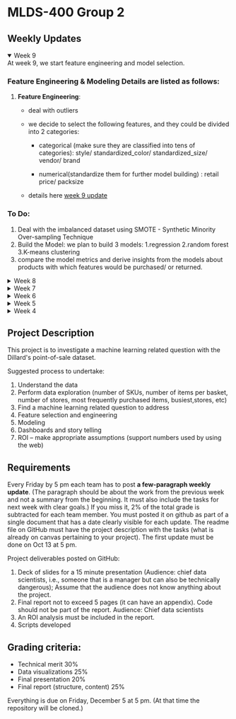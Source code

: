 # MLDS-400 Group 2

## Weekly Updates
<details open>
  <summary>Week 9</summary>
At week 9, we start feature engineering and model selection.

<h3>Feature Engineering & Modeling Details are listed as follows:</h3>

  1. **Feature Engineering**:
     - deal with outliers
     - we decide to select the following features, and they could be divided into 2 categories:
        - categorical (make sure they are classified into tens of categories):
        style/
        standardized_color/
        standardized_size/
        vendor/
        brand
       
       - numerical(standardize them for further model building) :
        retail price/
        packsize

     - details here [week 9 update](4.Feature_Selection/Week_9.ipynb)
  
  <h3>To Do:</h3>

  1. Deal with the imbalanced dataset using SMOTE - Synthetic Minority Over-sampling Technique
  2. Build the Model: we plan to build 3 models: 1.regression 2.random forest 3.K-means clustering
  3. compare the model metrics and derive insights from the models about products with which features would be purchased/ or returned. 
</details>

<details>
  <summary>Week 8</summary>
At week 8, we having finished data cleaning and at the middle of EDA (stage 3).

<h3>EDA Details are listed as follows:</h3>

  1. **EDA**: 
     - We looked into three categorical features (color, style, size) from skuinfo in the joined table. They all have many categories and some categories are hard to interprete based on their name alone. Therefore, we generalized those categories either by marking them as the "other" group or drop them directly.

     - details here [week 8 update](3.EDA/Week_8.ipynb)
  
  <h3>To Do:</h3>

  1. Continue with stage 3: Continue to work on categorical and numerical features. 
  2. We have outlined our strategy for a supervised learning problem aimed at predicting the likelihood of a product being purchased, returned, or not purchased. In this approach, we designate X by grouping the data using SKUID and aggregating the profit for each product. The profit calculation involves subtracting the cost from the retail price and then multiplying by the quantity, representing the potential profit each product could generate for Dillard. Additionally, we intend to define Y as a categorical variable indicating whether a product falls into the categories of being purchased, returned, or not purchased.
  3. Work more on feature engineering and the prediction model.  
</details>

<details>
  <summary>Week 7</summary>
At week 7, we are at end of stage 2 - Data Cleaning and the start of stage 3 - EDA.

<h3>Data Cleaning & EDA Details are listed as follows:</h3>

  1. **Data Cleaning**:
     - Select a subset of data, inner join 3 tables trnsact+skuinfo+sksinfo, details here [JOINED_TABLE](JOINED_trnsact+skuinfo+sksinfo.csv)
     - Check Data Duplicates& Outliers& Null values: drop N/A values, check outliers and duplicates.
     - Browse data and do some simple EDA. 

  3. **EDA**: 
     -   details here [week 7 update](3.EDA/Week_7.ipynb)
  
  <h3>To Do:</h3>

  1. Continue with stage 2: Data Cleaning. Continue to work on outliers. 
  2. We planned to do a supervised learning problem which tries to predict whether a product would be purchased or returned (or possibly not being purchased). X is set as groupby SKUID and sum the profit of each product, which is (retail price-cost)*quantity and it means what profit each product could bring to Dillard. And we planned to set Y as a categorical variable that whether a product would be purchased or returned (or possibly not being purchased). 
  3. Work towards feature engineering and the prediction model 

</details>


<details>
  <summary>Week 6</summary>
At week 6, we are at stage 2 - Data Cleaning and choose the general direction to work towards

<h3>Data Cleaning & Research Topic Choice Details are listed as follows:</h3>

  1. We choose our **general research direction**: select a subset of Black Friday sales data (by selecting saledate='2004-11-24') and we will investigate the best-seller and worst-seller products and their features by EDA. Then, we want to work towards a classification model to classify what features made products sold well, especially for Black Friday. So Dillard could recommend products with these features to customers in the following Black Fridays to increase sales. Also, we will complicate our model selections in the following weeks, including the add-on of some other models and model validation. But building a classification model would be our first step. 

  2. **Data Cleaning**:
     - Export a Subset: select a subset of Black Friday sales data and export the file for us to do some EDA (select * from group_2.trnsact where saledate='2004-11-24';). Please visit: [ESD_Dataset_Black_Friday_subset](ESD_Dataset_Black_Friday_subset.csv). Meanwhile, we update this new table in our database as well.
     - Deal with null values and some basic EDA about the TRNSACT table: details here [week 6 update](https://github.com/nu-mlds-group/mlds400-group2/blob/main/2.Data_Cleaning/MLDS_400_Black%20Friday_subset.ipynb)
  <h3>To Do:</h3>

  1. Continue with stage 2: Data Cleaning. Focus more removing null values, standardize data type, EDA, and data visualization.
  2. Inner join TRNSACT with other tables with another table called skstinfo to find the retail price to see whether we should drop or keep these transactions which has orgprice=0
  3. Work towards feature selection and build the classification model

</details>


<details>
  <summary>Week 5</summary>
At week 5, we are at stage 2 - Data Cleaning

<h3>Data Cleaning Details are listed as follows:</h3>

  1. We changed the datatype of each column of 5 tables to make sure the datatype of each column is correct.

  2. For the table of skuinfo, in the column of packsize, there are some pack sizes that do not make sense, including "G", "N/A", "Bizarre", "Promo test," and so on. In order to maintain the sku on record, we use the mode, which is 1, to replace these strange values. For detailed script, please visit: [here](2.Data_Cleaning/week5.pdf).

  3. This week, we spent a lot of time exploring the project research topic we want to explore:

      - According to the products' different features (e.g. color, style, vendor, brand) to do a classification model so that we could use these classifications on products to predict the preferences of different customers.

      - Another possible direction is to help Dillards increase sales by investing in products combined with the features that are most welcomed and which ones are least welcomed. We could apply different discounts accordingly to increase sales revenue. This could be conducted through machine learning models like a random forest model.

  <h3>To Do:</h3>

  1. Continue with stage 2: Data Cleaning. Determine the project research direction and clean the datasets accordingly (e.g. drop unnecessary columns, select a subset of data to work with).

  2. After filtering the data we need, check the data thoroughly to see whether there are some bizarre and null values that don't make any sense, drop those rows, or replace them with the mean/mode depending on the variable type/distribution of the data.

  3. Choose the ML/clustering model we are going to work with.

  4. Start with EDA and analyze and investigate data sets and summarize their main characteristics, employed with data visualization.
</details>

<details>
  <summary>Week 4</summary>
  <h3>At week 4, we are at stage 1 - Data Overview & Description</h3>

  1. This week, we performed basic data cleaning and imported the dataset into the PostgreSQL server.

  2. we also made some summary statistics about the dataset. See more details [here](1.Data_Overview&Description/Week4.pdf).

<h3>To Do:</h3>

  1. We are going to continue working on data cleaning and understanding of the data, including basic EDA process.

  2. After having a decent understanding of the dataset, then we can proceed to brainstorm interesting questions related to machine learning so that we can work on them further for the rest of the weeks.
</details>


## Project Description
This project is to investigate a machine learning related question with the Dillard's point-of-sale dataset.

Suggested process to undertake:
1. Understand the data
2. Perform data exploration (number of SKUs, number of items per basket, number of stores, most frequently purchased items, busiest,stores, etc)
3. Find a machine learning related question to address
4. Feature selection and engineering
5. Modeling
6. Dashboards and story telling
7. ROI – make appropriate assumptions (support numbers used by using the web)



## Requirements
Every Friday by 5 pm each team has to post **a few-paragraph weekly update**. (The paragraph should be about the work from the previous week and not a summary from the beginning. It must also include the tasks for next week with clear goals.) If you miss it, 2% of the total grade is subtracted for each team member. You must posted it on github as part of a single document that has a date clearly visible for each update. The readme file on GitHub must have the project description with the tasks (what is already on canvas pertaining to your project). The first update must be done on Oct 13 at 5 pm.

Project deliverables posted on GitHub:

1. Deck of slides for a 15 minute presentation (Audience: chief data scientists, i.e., someone that is a manager but can also be technically dangerous); Assume that the audience does not know anything about the project.
2. Final report not to exceed 5 pages (it can have an appendix). Code should not be part of the report. Audience: Chief data scientists
3. An ROI analysis must be included in the report.
4. Scripts developed

## Grading criteria:

- Technical merit 30%
- Data visualizations 25%
- Final presentation 20%
- Final report (structure, content) 25%

Everything is due on Friday, December 5 at 5 pm. (At that time the repository will be cloned.)
